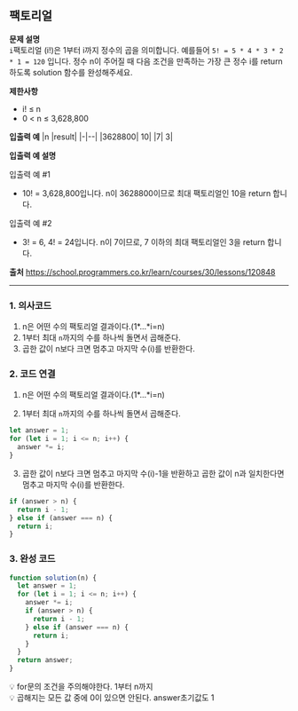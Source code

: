 ## 팩토리얼

**문제 설명**  
`i`팩토리얼 (i!)은 1부터 i까지 정수의 곱을 의미합니다. 예를들어 `5! = 5 * 4 * 3 * 2 * 1 = 120` 입니다. 정수 n이 주어질 때 다음 조건을 만족하는 가장 큰 정수 i를 return 하도록 solution 함수를 완성해주세요.

**제한사항**

- i! ≤ n
- 0 < n ≤ 3,628,800

**입출력 예**
|n |result|
|-|--|
|3628800| 10|
|7| 3|

**입출력 예 설명**

입출력 예 #1

- 10! = 3,628,800입니다. n이 3628800이므로 최대 팩토리얼인 10을 return 합니다.

입출력 예 #2

- 3! = 6, 4! = 24입니다. n이 7이므로, 7 이하의 최대 팩토리얼인 3을 return 합니다.

**출처**
https://school.programmers.co.kr/learn/courses/30/lessons/120848

---

### 1. 의사코드

1. n은 어떤 수의 팩토리얼 결과이다.(1*...*i=n)
2. 1부터 최대 `n`까지의 수를 하나씩 돌면서 곱해준다.
3. 곱한 값이 n보다 크면 멈추고 마지막 수(i)를 반환한다.

### 2. 코드 연결

1. n은 어떤 수의 팩토리얼 결과이다.(1*...*i=n)

2. 1부터 최대 `n`까지의 수를 하나씩 돌면서 곱해준다.

```javascript
let answer = 1;
for (let i = 1; i <= n; i++) {
  answer *= i;
}
```

3. 곱한 값이 n보다 크면 멈추고 마지막 수(i)-1을 반환하고 곱한 값이 n과 일치한다면 멈추고 마지막 수(i)를 반환한다.

```javascript
if (answer > n) {
  return i - 1;
} else if (answer === n) {
  return i;
}
```

### 3. 완성 코드

```javascript
function solution(n) {
  let answer = 1;
  for (let i = 1; i <= n; i++) {
    answer *= i;
    if (answer > n) {
      return i - 1;
    } else if (answer === n) {
      return i;
    }
  }
  return answer;
}
```

💡 for문의 조건을 주의해야한다. 1부터 n까지  
💡 곱해지는 모든 값 중에 0이 있으면 안된다. answer초기값도 1
